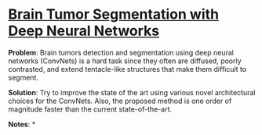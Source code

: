 # [Brain Tumor Segmentation with Deep Neural Networks](https://arxiv.org/pdf/1505.03540.pdf)

**Problem**: Brain tumors detection and segmentation using deep neural networks (ConvNets) is a hard task since they often are  diffused, poorly contrasted, and extend
tentacle-like structures that make them difficult to segment.

**Solution**: Try to improve the state of the art using various novel architectural choices for the ConvNets. Also, the proposed method is one order of magnitude faster than the current state-of-the-art.

**Notes**:
*
